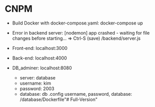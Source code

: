 # CNPM
 - Build Docker with docker-compose.yaml: docker-compose up

 - Error in backend server: [nodemon] app crashed - waiting for file changes before starting...
 => Ctrl-S (save) /backend/server.js

 - Front-end: localhost:3000
 - Back-end: localhost:4000
 - DB_adminer: localhost:8080
    + server: database
    + username: kim
    + password: 2003
    + database: db
      .config username, password, database: /database/Dockerfile"# Full-Version" 
